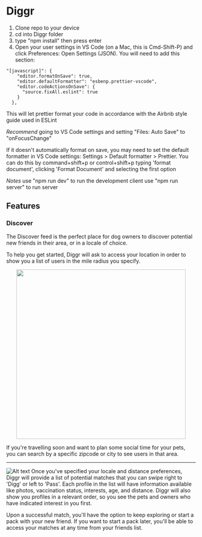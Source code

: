 # Diggr


1. Clone repo to your device
2. cd into Diggr folder
3. type "npm install" then press enter
4. Open your user settings in VS Code (on a Mac, this is Cmd-Shift-P) and click Preferences: Open Settings (JSON). You will need to add this section:

```
"[javascript]": {
    "editor.formatOnSave": true,
    "editor.defaultFormatter": "esbenp.prettier-vscode",
    "editor.codeActionsOnSave": {
      "source.fixAll.eslint": true
    }
  },
```

This will let prettier format your code in accordance with the Airbnb style guide used in ESLint

*Recommend* going to VS Code settings and setting "Files: Auto Save" to "onFocusChange"

If it doesn't automatically format on save, you may need to set the default formatter in VS Code settings: Settings > Default formatter > Prettier. You can do this by command+shift+p or control+shift+p typing 'format document', clicking 'Format Document' and selecting the first option

*Notes*
use "npm run dev" to run the development client
use "npm run server" to run server

## Features

### Discover

The Discover feed is the perfect place for dog owners to discover potential new friends in their area, or in a locale of choice. 

To help you get started, Diggr will ask to access your location in order to show you a list of users in the mile radius you specify. 

<p align="center">
<img src="https://github.com/gbb1/diggr/blob/1eecefad57b6bca2980be7eeb44f9ff88cff52fa/public/READMEGIF/searchCity.gif" width="450"/>
</p>
If you're travelling soon and want to plan some social time for your pets, you can search by a specific zipcode or city to see users in that area.

---
![Alt text](https://github.com/gbb1/diggr/blob/1eecefad57b6bca2980be7eeb44f9ff88cff52fa/public/READMEGIF/matchGif2.gif)
Once you've specified your locale and distance preferences, Diggr will provide a list of potential matches that you can swipe right to 'Digg' or left to 'Pass'. Each profile in the list will have information available like photos, vaccination status, interests, age, and distance. Diggr will also show you profiles in a relevant order, so you see the pets and owners who have indicated interest in you first. 

Upon a successful match, you'll have the option to keep exploring or start a pack with your new friend. If you want to start a pack later, you'll be able to access your matches at any time from your friends list. 
<br />
